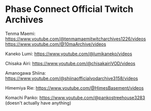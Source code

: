 # Phase Connect Official Twitch Archives

Tenma Maemi: 
https://www.youtube.com/@tenmamaemitwitcharchives1226/videos
https://www.youtube.com/@10maArchive/videos
 
Kaneko Lumi: https://www.youtube.com/@lumikaneko/videos
 
Chisaka Airi: https://www.youtube.com/@chisakairiVOD/videos
 
Amanogawa Shiina: https://www.youtube.com/@shiinaofficialvodarchive3158/videos
 
Himemiya Rie: https://www.youtube.com/@HimesBasement/videos
 
Komachi Panko: https://www.youtube.com/@pankostreehouse3283 (doesn't actually have anything)